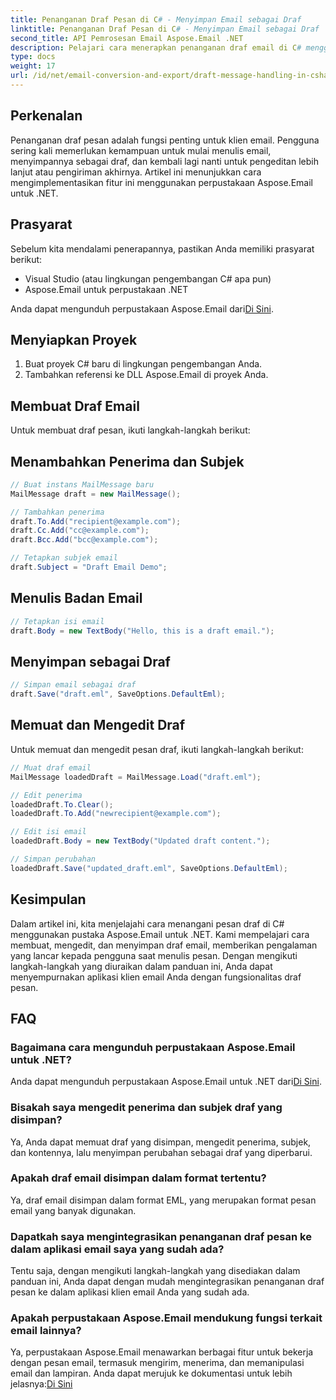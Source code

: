 ```yaml
---
title: Penanganan Draf Pesan di C# - Menyimpan Email sebagai Draf
linktitle: Penanganan Draf Pesan di C# - Menyimpan Email sebagai Draf
second_title: API Pemrosesan Email Aspose.Email .NET
description: Pelajari cara menerapkan penanganan draf email di C# menggunakan Aspose.Email untuk .NET. Buat, edit, dan simpan draf dengan lancar.
type: docs
weight: 17
url: /id/net/email-conversion-and-export/draft-message-handling-in-csharp-saving-email-as-draft/
---
```


## Perkenalan

Penanganan draf pesan adalah fungsi penting untuk klien email. Pengguna sering kali memerlukan kemampuan untuk mulai menulis email, menyimpannya sebagai draf, dan kembali lagi nanti untuk pengeditan lebih lanjut atau pengiriman akhirnya. Artikel ini menunjukkan cara mengimplementasikan fitur ini menggunakan perpustakaan Aspose.Email untuk .NET.

## Prasyarat

Sebelum kita mendalami penerapannya, pastikan Anda memiliki prasyarat berikut:

- Visual Studio (atau lingkungan pengembangan C# apa pun)
- Aspose.Email untuk perpustakaan .NET

 Anda dapat mengunduh perpustakaan Aspose.Email dari[Di Sini](https://releases.aspose.com/email/net).

## Menyiapkan Proyek

1. Buat proyek C# baru di lingkungan pengembangan Anda.
2. Tambahkan referensi ke DLL Aspose.Email di proyek Anda.

## Membuat Draf Email

Untuk membuat draf pesan, ikuti langkah-langkah berikut:

## Menambahkan Penerima dan Subjek

```csharp
// Buat instans MailMessage baru
MailMessage draft = new MailMessage();

// Tambahkan penerima
draft.To.Add("recipient@example.com");
draft.Cc.Add("cc@example.com");
draft.Bcc.Add("bcc@example.com");

// Tetapkan subjek email
draft.Subject = "Draft Email Demo";
```

## Menulis Badan Email

```csharp
// Tetapkan isi email
draft.Body = new TextBody("Hello, this is a draft email.");
```

## Menyimpan sebagai Draf

```csharp
// Simpan email sebagai draf
draft.Save("draft.eml", SaveOptions.DefaultEml);
```

## Memuat dan Mengedit Draf

Untuk memuat dan mengedit pesan draf, ikuti langkah-langkah berikut:

```csharp
// Muat draf email
MailMessage loadedDraft = MailMessage.Load("draft.eml");

// Edit penerima
loadedDraft.To.Clear();
loadedDraft.To.Add("newrecipient@example.com");

// Edit isi email
loadedDraft.Body = new TextBody("Updated draft content.");

// Simpan perubahan
loadedDraft.Save("updated_draft.eml", SaveOptions.DefaultEml);
```

## Kesimpulan

Dalam artikel ini, kita menjelajahi cara menangani pesan draf di C# menggunakan pustaka Aspose.Email untuk .NET. Kami mempelajari cara membuat, mengedit, dan menyimpan draf email, memberikan pengalaman yang lancar kepada pengguna saat menulis pesan. Dengan mengikuti langkah-langkah yang diuraikan dalam panduan ini, Anda dapat menyempurnakan aplikasi klien email Anda dengan fungsionalitas draf pesan.

## FAQ

### Bagaimana cara mengunduh perpustakaan Aspose.Email untuk .NET?

 Anda dapat mengunduh perpustakaan Aspose.Email untuk .NET dari[Di Sini](https://releases.aspose.com/email/net).

### Bisakah saya mengedit penerima dan subjek draf yang disimpan?

Ya, Anda dapat memuat draf yang disimpan, mengedit penerima, subjek, dan kontennya, lalu menyimpan perubahan sebagai draf yang diperbarui.

### Apakah draf email disimpan dalam format tertentu?

Ya, draf email disimpan dalam format EML, yang merupakan format pesan email yang banyak digunakan.

### Dapatkah saya mengintegrasikan penanganan draf pesan ke dalam aplikasi email saya yang sudah ada?

Tentu saja, dengan mengikuti langkah-langkah yang disediakan dalam panduan ini, Anda dapat dengan mudah mengintegrasikan penanganan draf pesan ke dalam aplikasi klien email Anda yang sudah ada.

### Apakah perpustakaan Aspose.Email mendukung fungsi terkait email lainnya?

 Ya, perpustakaan Aspose.Email menawarkan berbagai fitur untuk bekerja dengan pesan email, termasuk mengirim, menerima, dan memanipulasi email dan lampiran. Anda dapat merujuk ke dokumentasi untuk lebih jelasnya:[Di Sini](https://reference.aspose.com)